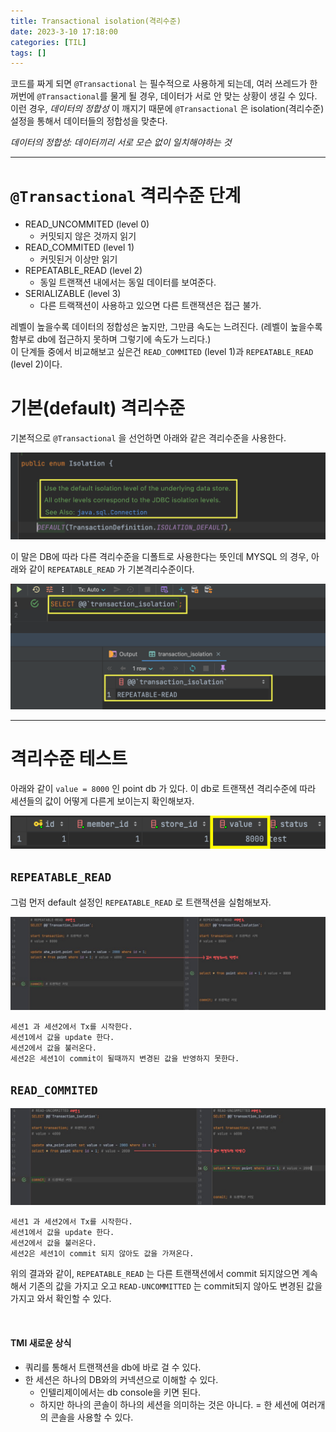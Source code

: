 ```yaml
---
title: Transactional isolation(격리수준)
date: 2023-3-10 17:18:00
categories: [TIL]
tags: []  
---
```



코드를 짜게 되면 `@Transactional` 는 필수적으로 사용하게 되는데, 여러 쓰레드가 한꺼번에 `@Transactional`를 물게 될 경우, 데이터가 서로 안 맞는 상황이 생길 수 있다.
이런 경우, *데이터의 정합성* 이 깨지기 때문에 `@Transactional` 은 isolation(격리수준) 설정을 통해서 데이터들의 정합성을 맞춘다.

*데이터의 정합성: 데이터끼리 서로 모슨 없이 일치해야하는 것*

---

# `@Transactional`  격리수준 단계
-   READ_UNCOMMITED (level 0)
	- 커밋되지 않은 것까지 읽기
-   READ_COMMITED (level 1)
	- 커밋된거 이상만 읽기
-   REPEATABLE_READ (level 2)
	- 동일 트랜잭션 내에서는 동일 데이터를 보여준다.
-   SERIALIZABLE (level 3)
	- 다른 트랙잭션이 사용하고 있으면 다른 트랜잭션은 접근 불가.

레벨이 높을수록 데이터의  정합성은 높지만, 그만큼 속도는 느려진다.
(레벨이 높을수록 함부로 db에 접근하지 못하며 그렇기에 속도가 느리다.)
<br>
이 단계들 중에서 비교해보고 싶은건   `READ_COMMITED` (level 1)과   `REPEATABLE_READ` (level 2)이다.

# 기본(default) 격리수준

기본적으로 `@Transactional` 을 선언하면 아래와 같은 격리수준을 사용한다.

![Transactional Default isolation](/assets/img/Trans_default.png)

이 말은 DB에 따라 다른 격리수준을 디폴트로 사용한다는 뜻인데 MYSQL 의 경우, 아래와 같이 `REPEATABLE_READ` 가 기본격리수준이다.

![Mysql Default isolation](/assets/img/mysql_default.png)

---

# 격리수준 테스트

아래와 같이 `value = 8000` 인 point db 가 있다. 이 db로 트랜잭션 격리수준에 따라 세션들의 값이 어떻게 다른게 보이는지 확인해보자.

![test db](/assets/img/test.png)



## `REPEATABLE_READ`

그럼 먼저 default 설정인 `REPEATABLE_READ` 로 트랜잭션을 실험해보자.

![REPEATABLE-READ](/assets/img/REPEATABLE-READ.jpg)

	세션1 과 세션2에서 Tx를 시작한다.
	세션1에서 값을 update 한다.
	세션2에서 값을 불러온다.
	세션2은 세션1이 commit이 될때까지 변경된 값을 반영하지 못한다.


## `READ_COMMITED`


![READ-UNCOMMITTED](/assets/img/READ-UNCOMMITTED.jpg)

	세션1 과 세션2에서 Tx를 시작한다.
	세션1에서 값을 update 한다.
	세션2에서 값을 불러온다.
	세션2은 세션1이 commit 되지 않아도 값을 가져온다.


위의 결과와 같이, `REPEATABLE_READ` 는 다른 트랜잭션에서 commit 되지않으면 계속해서 기존의 값을 가지고 오고 `READ-UNCOMMITTED` 는 commit되지 않아도 변경된 값을 가지고 와서 확인할 수 있다.

<br>

#### TMI 새로운 상식
- 쿼리를 통해서 트랜잭션을 db에 바로 걸 수 있다.
- 한 세션은 하나의 DB와의 커넥션으로 이해할 수 있다. 
	- 인텔리제이에서는 db console을 키면 된다. 
	- 하지만 하나의 콘솔이 하나의 세션을 의미하는 것은 아니다. = 한 세션에 여러개의 콘솔을 사용할 수 있다.